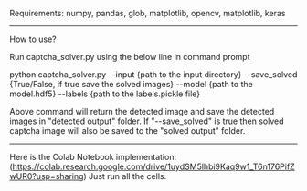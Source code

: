 Requirements:
numpy, pandas, glob, matplotlib, opencv, matplotlib, keras

---------------------------------------------------------------------
How to use?

Run captcha_solver.py using the below line in command prompt

python captcha_solver.py --input {path to the input directory} --save_solved {True/False, if true save the solved images} --model {path to the model.hdf5} --labels {path to the labels.pickle file}

Above command will return the detected image and save the detected images in "detected output" folder. If "--save_solved" is true then solved captcha image will also be saved to the "solved output" folder. 

----------------------------------------------------------------------
Here is the Colab Notebook implementation: (https://colab.research.google.com/drive/1uydSM5lhbi9Kaq9w1_T6n176PifZwUR0?usp=sharing)
Just run all the cells.
